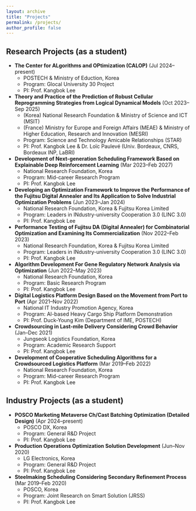 ```yaml
---
layout: archive
title: "Projects"
permalink: /projects/
author_profile: false
---
```


## Research Projects (as a student)

* **The Center for ALgorithms and OPtimization (CALOP)** (Jul 2024–present)
  * POSTECH & Ministry of Eduction, Korea
  * Program: Glocal University 30 Project
  * PI: Prof. Kangbok Lee
* **Theory and Practice of the Prediction of Robust Cellular Reprogramming Strategies from Logical Dynamical Models** (Oct 2023–Sep 2025)
  * (Korea) National Research Foundation & Ministry of Science and ICT (MSIT)
  * (France) Ministry for Europe and Foreign Affairs (MEAE) & Ministry of Higher Education, Research and Innovation (MESRI)
  * Program: Science and Technology Amicable Relationships (STAR)
  * PI: Prof. Kangbok Lee & Dr. Loïc Paulevé (Univ. Bordeaux, CNRS, Bordeaux INP, LaBRI)
* **Development of Next-generation Scheduling Framework Based on Explainable Deep Reinforcement Learning** (Mar 2023–Feb 2027)
  * National Research Foundation, Korea
  * Program: Mid-career Research Program
  * PI: Prof. Kangbok Lee
* **Developing an Optimization Framework to Improve the Performance of the Fujitsu Digital Annealer and Its Application to Solve Industrial Optimization Problems** (Jun 2023–Jan 2024)
  * National Research Foundation, Korea & Fujitsu Korea Limited
  * Program: Leaders in INdustry-university Cooperation 3.0 (LINC 3.0)
  * PI: Prof. Kangbok Lee
* **Performance Testing of Fujitsu DA (Digital Annealer) for Combinatorial Optimization and Examining Its Commercialization** (Nov 2022–Feb 2023)
  * National Research Foundation, Korea & Fujitsu Korea Limited
  * Program: Leaders in INdustry-university Cooperation 3.0 (LINC 3.0)
  * PI: Prof. Kangbok Lee
* **Algorithm Development For Gene Regulatory Network Analysis via Optimization** (Jun 2022–May 2023)
  * National Research Foundation, Korea
  * Program: Basic Research Program
  * PI: Prof. Kangbok Lee
* **Digital Logistics Platform Design Based on the Movement from Port to Port** (Apr 2021–Nov 2022)
  * National IT Industry Promotion Agency, Korea
  * Program: AI-based Heavy Cargo Ship Platform Demonstration
  * PI: Prof. Duck-Young Kim (Department of IME, POSTECH)
* **Crowdsourcing in Last-mile Delivery Considering Crowd Behavior** (Jan–Dec 2021)
  * Jungseok Logistics Foundation, Korea
  * Program: Academic Research Support
  * PI: Prof. Kangbok Lee
* **Development of Cooperative Scheduling Algorithms for a Crowdsourced Logistics Platform** (Mar 2019–Feb 2022)
  * National Research Foundation, Korea
  * Program: Mid-career Research Program
  * PI: Prof. Kangbok Lee

## Industry Projects (as a student)

* **POSCO Marketing Metaverse Ch/Cast Batching Optimization (Detailed Design)** (Apr 2024–present)
  * POSCO DX, Korea
  * Program: General R&D Project
  * PI: Prof. Kangbok Lee
* **Production Operations Optimization Solution Development** (Jun–Nov 2020)
  * LG Electronics, Korea
  * Program: General R&D Project
  * PI: Prof. Kangbok Lee
* **Steelmaking Scheduling Considering Secondary Refinement Process** (Mar 2019–Feb 2020)
  * POSCO, Korea
  * Program: Joint Research on Smart Solution (JRSS)
  * PI: Prof. Kangbok Lee
